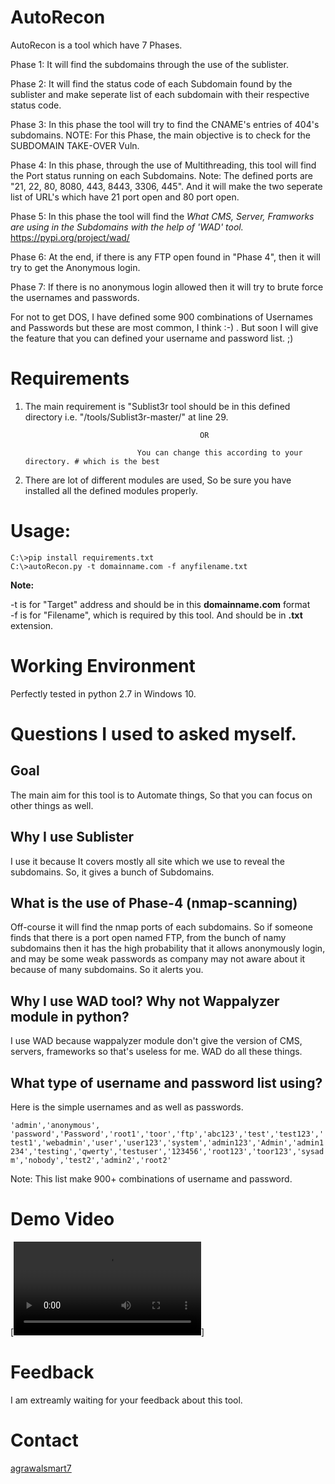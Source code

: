 # AutoRecon

AutoRecon is a tool which have 7 Phases.

Phase 1: It will find the subdomains through the use of the sublister.

Phase 2: It will find the status code of each Subdomain found by the sublister and make seperate list of each subdomain with their respective status code. 

Phase 3: In this phase the tool will try to find the CNAME's entries of 404's subdomains. NOTE: For this Phase, the main objective is to check for the SUBDOMAIN TAKE-OVER Vuln.

Phase 4: In this phase, through the use of Multithreading, this tool will find the Port status running on each Subdomains. Note: The defined ports are "21, 22, 80, 8080, 443, 8443, 3306, 445". And it will make the two seperate list of URL's which have 21 port open and 80 port open.

Phase 5: In this phase the tool will find the *What CMS, Server, Framworks are using in the Subdomains with the help of 'WAD' tool.* https://pypi.org/project/wad/

Phase 6: At the end, if there is any FTP open found in "Phase 4", then it will try to get the Anonymous login.

Phase 7: If there is no anonymous login allowed then it will try to brute force the usernames and passwords. 

For not to get DOS, I have defined some 900 combinations of Usernames and Passwords but these are most common, I think :-) . But soon I will give the feature that you can defined your username and password list. ;)



# Requirements

1. The main requirement is "Sublist3r tool should be in this defined directory i.e. "/tools/Sublist3r-master/" at line 29.

                                              OR
                                                  
                                You can change this according to your directory. # which is the best
                                
2. There are lot of different modules are used, So be sure you have installed all the defined modules properly.


# Usage: 

`C:\>pip install requirements.txt`<br>
`C:\>autoRecon.py -t domainname.com -f anyfilename.txt`

**Note:** 

-t is for "Target" address and should be in this **domainname.com** format
<br>-f is for "Filename", which is required by this tool. And should be in **.txt** extension.

# Working Environment

Perfectly tested in python 2.7 in Windows 10.

# Questions I used to asked myself.

<h2> Goal </h2>

The main aim for this tool is to Automate things, So that you can focus on other things as well.

<h2> Why I use Sublister</h2>

I use it because It covers mostly all site which we use to reveal the subdomains. So, it gives a bunch of Subdomains.

<h2> What is the use of Phase-4 (nmap-scanning)</h2>

Off-course it will find the nmap ports of each subdomains. So if someone finds that there is a port open named FTP, from the bunch of namy subdomains then it has the high probability that it allows anonymously login, and may be some weak passwords as company may not aware about it because of many subdomains. So it alerts you.

<h2>Why I use WAD tool? Why not Wappalyzer module in python?</h2>
I use WAD because wappalyzer module don't give the version of CMS, servers, frameworks so that's useless for me. WAD do all these things.

<h2>What type of username and password list using?</h2>
Here is the simple usernames and as well as passwords.

`'admin','anonymous', 'password','Password','root1','toor','ftp','abc123','test','test123','test1','webadmin','user','user123','system','admin123','Admin','admin1234','testing','qwerty','testuser','123456','root123','toor123','sysadm','nobody','test2','admin2','root2'`

Note: This list make 900+ combinations of username and password.

# Demo Video
[![Demo Video](https://github.com/agrawalsmart7/AutoRecon/blob/master/demovideo.mp4)]

# Feedback

I am extreamly waiting for your feedback about this tool. 

# Contact


[agrawalsmart7](http://twitter.com/agrawalsmart7)

